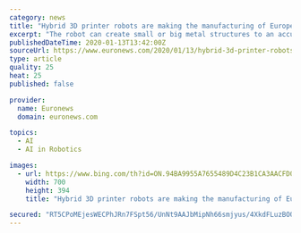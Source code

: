 ```yaml
---
category: news
title: "Hybrid 3D printer robots are making the manufacturing of European industrial components 40% faster"
excerpt: "The robot can create small or big metal structures to an accuracy of 0.1 millimetres ... \"We are already brainstorming ideas about how to add artificial intelligence to the system,\" says Berta Gonzalvo an industrial engineer and research director at Aitiip. \"We are also working to enrich it with digital replicas and also with new human-machine ..."
publishedDateTime: 2020-01-13T13:42:00Z
sourceUrl: https://www.euronews.com/2020/01/13/hybrid-3d-printer-robots-are-making-the-manufacturing-of-european-industrial-components-40
type: article
quality: 25
heat: 25
published: false

provider:
  name: Euronews
  domain: euronews.com

topics:
  - AI
  - AI in Robotics

images:
  - url: https://www.bing.com/th?id=ON.94BA9955A7655489D4C23B1CA3AACFD0
    width: 700
    height: 394
    title: "Hybrid 3D printer robots are making the manufacturing of European industrial components 40% faster"

secured: "RT5CPoMEjesWECPhJRn7FSpt56/UnNt9AAJbMipNh66smjyus/4XkdFLuzBOOyCOXwewQvlFEql9IbfZcVuFlb4KcwljFEgcsz4OTPgqRU5XczJQ6FoMTQ9dpJjE0UMuZr1e4R+Kwu4bfP6/uA1Ux38jwsiZtORWmOqdtoQ5oEZ40MRJ4E8vWVq7pGVHV4uHkuR9cB/r6XrieY980XX51PVpdSUCamm/65Ij0uNUTh3vB/XsFcZKWBUDf3NwQMxhdalySAp/DEnDiVnXTf3uow==;PrlYum7L1M9TY9dd1LS/7g=="
---
```


